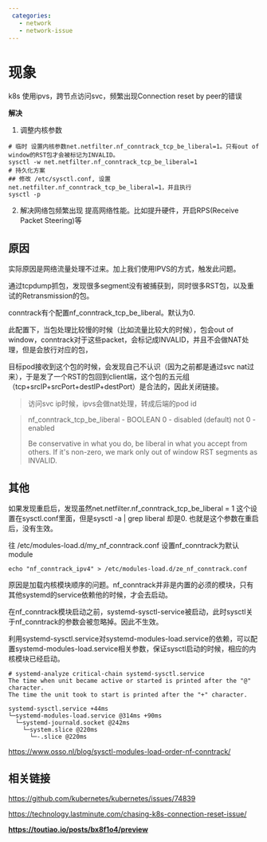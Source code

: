 ```yaml
---
 categories:
   - network
   - network-issue
---
```

# 现象
k8s 使用ipvs，跨节点访问svc，频繁出现Connection reset by peer的错误

**解决**
1. 调整内核参数
```
# 临时 设置内核参数net.netfilter.nf_conntrack_tcp_be_liberal=1。只有out of window的RST包才会被标记为INVALID。
sysctl -w net.netfilter.nf_conntrack_tcp_be_liberal=1
# 持久化方案
## 修改 /etc/sysctl.conf, 设置net.netfilter.nf_conntrack_tcp_be_liberal=1，并且执行
sysctl -p
```
2. 解决网络包频繁出现 提高网络性能。比如提升硬件，开启RPS(Receive Packet Steering)等

## 原因
实际原因是网络流量处理不过来。加上我们使用IPVS的方式，触发此问题。



通过tcpdump抓包，发现很多segment没有被捕获到，同时很多RST包，以及重试的Retransmission的包。

conntrack有个配置nf_conntrack_tcp_be_liberal。默认为0.



此配置下，当包处理比较慢的时候（比如流量比较大的时候），包会out of window，conntrack对于这些packet，会标记成INVALID，并且不会做NAT处理，但是会放行对应的包，

目标pod接收到这个包的时候，会发现自己不认识（因为之前都是通过svc nat过来），于是发了一个RST的包回到client端，这个包的五元组（tcp+srcIP+srcPort+destIP+destPort）是合法的，因此关闭链接。


> 访问svc ip时候，ipvs会做nat处理，转成后端的pod id

> nf_conntrack_tcp_be_liberal - BOOLEAN 0 - disabled (default) not 0 - enabled 
> 
> Be conservative in what you do, be liberal in what you accept from others. If it's non-zero, we mark only out of window RST segments as INVALID.

## 其他
如果发现重启后，发现虽然net.netfilter.nf_conntrack_tcp_be_liberal = 1 这个设置在sysctl.conf里面，但是sysctl -a | grep liberal 却是0. 也就是这个参数在重启后，没有生效。

往  /etc/modules-load.d/my_nf_conntrack.conf 设置nf_conntrack为默认module

```
echo "nf_conntrack_ipv4" > /etc/modules-load.d/ze_nf_conntrack.conf
```

原因是加载内核模块顺序的问题。nf_conntrack并非是内置的必须的模块，只有其他systemd的service依赖他的时候，才会去启动。

在nf_conntrack模块启动之前，systemd-sysctl-service被启动，此时sysctl关于nf_conntrack的参数会被忽略掉。因此不生效。

利用systemd-sysctl.service对systemd-modules-load.service的依赖，可以配置systemd-modules-load.service相关参数，保证sysctl启动的时候，相应的内核模块已经启动。

```
# systemd-analyze critical-chain systemd-sysctl.service
The time when unit became active or started is printed after the "@" character.
The time the unit took to start is printed after the "+" character.

systemd-sysctl.service +44ms
└─systemd-modules-load.service @314ms +90ms
  └─systemd-journald.socket @242ms
    └─system.slice @220ms
      └─-.slice @220ms
```

https://www.osso.nl/blog/sysctl-modules-load-order-nf-conntrack/



## 相关链接
https://github.com/kubernetes/kubernetes/issues/74839

https://technology.lastminute.com/chasing-k8s-connection-reset-issue/

**https://toutiao.io/posts/bx8f1o4/preview**
